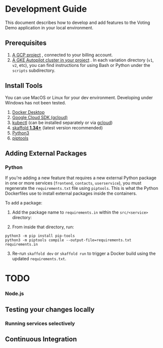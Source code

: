 # Development Guide

This document describes how to develop and add features to the Voting Demo
application in your local environment.

## Prerequisites

1. [A GCP project](https://cloud.google.com/resource-manager/docs/creating-managing-projects#console)
   , connected to your billing account.
2. [A GKE Autopilot cluster in your project](https://cloud.google.com/kubernetes-engine/docs/how-to/creating-an-autopilot-cluster)
   . In each variation directory (`v1`, `v2`, etc), you can find instructions
   for using Bash or Python under the `scripts` subdirectory.

## Install Tools

You can use MacOS or Linux for your dev environment. Developing under Windows
has not been tested.

1. [Docker Desktop](https://www.docker.com/products/docker-desktop)
2. [Google Cloud SDK (gcloud)](https://cloud.google.com/sdk/docs/install)
3. [kubectl](https://kubernetes.io/docs/tasks/tools/install-kubectl/) (can be
   installed separately or via [gcloud](https://cloud.google.com/sdk/install))
4. [skaffold **1.34+**](https://skaffold.dev/docs/install/) (latest version
   recommended)
8. [Python3](https://www.python.org/downloads/)
9. [piptools](https://pypi.org/project/pip-tools/)

## Adding External Packages

### Python

If you're adding a new feature that requires a new external Python package in
one or more services (`frontend`, `contacts`, `userservice`), you must
regenerate the `requirements.txt` file using `piptools`. This is what the Python
Dockerfiles use to install external packages inside the containers.

To add a package:

1. Add the package name to `requirements.in` within the `src/<service>`
   directory:

2. From inside that directory, run:

```
python3 -m pip install pip-tools
python3 -m piptools compile --output-file=requirements.txt requirements.in
```

3. Re-run `skaffold dev` or `skaffold run` to trigger a Docker build using the
   updated `requirements.txt`.

# TODO

### Node.js

## Testing your changes locally

### Running services selectively

## Continuous Integration
